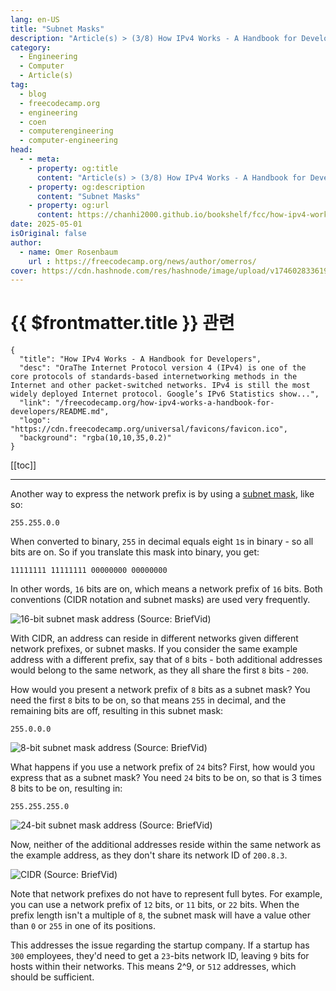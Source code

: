 ```yaml
---
lang: en-US
title: "Subnet Masks"
description: "Article(s) > (3/8) How IPv4 Works - A Handbook for Developers" 
category:
  - Engineering
  - Computer
  - Article(s)
tag:
  - blog
  - freecodecamp.org
  - engineering
  - coen
  - computerengineering
  - computer-engineering
head:
  - - meta:
    - property: og:title
      content: "Article(s) > (3/8) How IPv4 Works - A Handbook for Developers"
    - property: og:description
      content: "Subnet Masks"
    - property: og:url
      content: https://chanhi2000.github.io/bookshelf/fcc/how-ipv4-works-a-handbook-for-developers/subnet-masks.html
date: 2025-05-01
isOriginal: false
author:
  - name: Omer Rosenbaum
    url : https://freecodecamp.org/news/author/omerros/
cover: https://cdn.hashnode.com/res/hashnode/image/upload/v1746028336196/79d97781-a9b8-4be3-86a1-47322e9640ff.png
---
```


# {{ $frontmatter.title }} 관련

```component VPCard
{
  "title": "How IPv4 Works - A Handbook for Developers",
  "desc": "OraThe Internet Protocol version 4 (IPv4) is one of the core protocols of standards-based internetworking methods in the Internet and other packet-switched networks. IPv4 is still the most widely deployed Internet protocol. Google’s IPv6 Statistics show...",
  "link": "/freecodecamp.org/how-ipv4-works-a-handbook-for-developers/README.md",
  "logo": "https://cdn.freecodecamp.org/universal/favicons/favicon.ico",
  "background": "rgba(10,10,35,0.2)"
}
```

[[toc]]

---

<SiteInfo
  name="How IPv4 Works - A Handbook for Developers"
  desc="OraThe Internet Protocol version 4 (IPv4) is one of the core protocols of standards-based internetworking methods in the Internet and other packet-switched networks. IPv4 is still the most widely deployed Internet protocol. Google’s IPv6 Statistics show..."
  url="https://freecodecamp.org/news/how-ipv4-works-a-handbook-for-developers#heading-subnet-masks"
  logo="https://cdn.freecodecamp.org/universal/favicons/favicon.ico"
  preview="https://cdn.hashnode.com/res/hashnode/image/upload/v1746028336196/79d97781-a9b8-4be3-86a1-47322e9640ff.png"/>

Another way to express the network prefix is by using a [<VPIcon icon="fas fa-globe"/>subnet mask](https://ipxo.com/blog/what-is-subnet-mask/), like so:

```plaintext
255.255.0.0
```

When converted to binary, `255` in decimal equals eight `1`s in binary - so all bits are on. So if you translate this mask into binary, you get:

```plaintext
11111111 11111111 00000000 00000000
```

In other words, `16` bits are on, which means a network prefix of `16` bits. Both conventions (CIDR notation and subnet masks) are used very frequently.

![16-bit subnet mask address<br/>(Source: <VPIcon icon="fa-brands fa-youtube"/>`BriefVid`)](https://cdn.hashnode.com/res/hashnode/image/upload/v1744090679551/5466e739-1e1b-4e34-a044-0d680ca9ad6e.png)

With CIDR, an address can reside in different networks given different network prefixes, or subnet masks. If you consider the same example address with a different prefix, say that of `8` bits - both additional addresses would belong to the same network, as they all share the first `8` bits - `200`.

How would you present a network prefix of `8` bits as a subnet mask? You need the first `8` bits to be on, so that means `255` in decimal, and the remaining bits are off, resulting in this subnet mask:

```plaintext
255.0.0.0
```

![8-bit subnet mask address<br/>(Source: <VPIcon icon="fa-brands fa-youtube"/>`BriefVid`)](https://cdn.hashnode.com/res/hashnode/image/upload/v1744141258583/c4f606ff-410b-4b1f-92c5-505b5309cfa8.png)

What happens if you use a network prefix of `24` bits? First, how would you express that as a subnet mask? You need `24` bits to be on, so that is 3 times 8 bits to be on, resulting in:

```plaintext
255.255.255.0
```

![24-bit subnet mask address<br/>(Source: <VPIcon icon="fa-brands fa-youtube"/>`BriefVid`)](https://cdn.hashnode.com/res/hashnode/image/upload/v1744297152994/0dae747f-2a10-4ad6-9e29-b21df15e6169.png)

Now, neither of the additional addresses reside within the same network as the example address, as they don't share its network ID of `200.8.3`.

![CIDR<br/>(Source: <VPIcon icon="fa-brands fa-youtube"/>`BriefVid`)](https://cdn.hashnode.com/res/hashnode/image/upload/v1744297174124/16ad2016-c358-474b-964c-4bde75359670.png)

Note that network prefixes do not have to represent full bytes. For example, you can use a network prefix of `12` bits, or `11` bits, or `22` bits. When the prefix length isn't a multiple of `8`, the subnet mask will have a value other than `0` or `255` in one of its positions.

This addresses the issue regarding the startup company. If a startup has `300` employees, they'd need to get a `23`-bits network ID, leaving `9` bits for hosts within their networks. This means 2^9, or `512` addresses, which should be sufficient.
